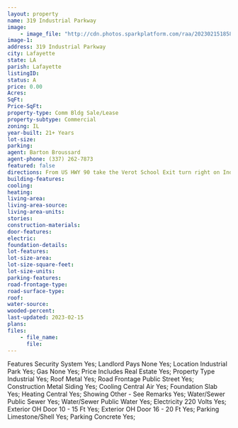 ```yaml
---
layout: property
name: 319 Industrial Parkway
image:
    - image_file: "http://cdn.photos.sparkplatform.com/raa/20230215185845313095000000.jpg"
image-1:
address: 319 Industrial Parkway
city: Lafayette
state: LA
parish: Lafayette
listingID: 
status: A
price: 0.00
Acres: 
SqFt: 
Price-SqFt: 
property-type: Comm Bldg Sale/Lease
property-subtype: Commercial
zoning: IL
year-built: 21+ Years
lot-size: 
parking: 
agent: Barton Broussard
agent-phone: (337) 262-7873
featured: false
directions: From US HWY 90 take the Verot School Exit turn right on Industrial Parkway destination will be on your right
building-features: 
cooling: 
heating: 
living-area: 
living-area-source: 
living-area-units: 
stories: 
construction-materials: 
door-features: 
electric: 
foundation-details: 
lot-features: 
lot-size-area: 
lot-size-square-feet: 
lot-size-units: 
parking-features: 
road-frontage-type: 
road-surface-type: 
roof: 
water-source: 
wooded-percent: 
last-updated: 2023-02-15
plans: 
files:
    - file_name:
      file:
---
```

Features	Security System	Yes;
Landlord Pays	None	Yes;
Location	Industrial Park	Yes;
Gas	None	Yes;
Price Includes	Real Estate	Yes;
Property Type	Industrial	Yes;
Roof	Metal	Yes;
Road Frontage	Public Street	Yes;
Construction	Metal Siding	Yes;
Cooling	Central Air	Yes;
Foundation	Slab	Yes;
Heating	Central	Yes;
Showing	Other - See Remarks	Yes;
Water/Sewer	Public Sewer	Yes;
Water/Sewer	Public Water	Yes;
Electricity	220 Volts	Yes;
Exterior	OH Door 10 - 15 Ft	Yes;
Exterior	OH Door 16 - 20 Ft	Yes;
Parking	Limestone/Shell	Yes;
Parking	Concrete	Yes;

